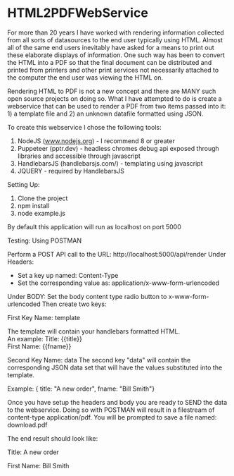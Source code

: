 # HTML2PDFWebService

For more than 20 years I have worked with rendering information collected from all sorts of datasources to the end user typically using HTML.  Almost all of the same end users inevitably have asked for a means to print out these elaborate displays of information.  One such way has been to convert the HTML into a PDF so that the final document can be distributed and printed from printers and other print services not necessarily attached to the computer the end user was viewing the HTML on.

Rendering HTML to PDF is not a new concept and there are MANY such open source projects on doing so.  What I have attempted to do is create a webservice that can be used to render a PDF from two items passed into it: 1) a template file and 2) an unknown datafile formatted using JSON.

To create this webservice I chose the following tools:
1. NodeJS (www.nodejs.org) - I recommend 8 or greater
2. Puppeteer (pptr.dev) - headless chromes debug api exposed through libraries and accessible through javascript
3. HandlebarsJS (handlebarsjs.com/) - templating using javascript
4. JQUERY - required by HandlebarsJS

Setting Up:

1. Clone the project
2. npm install
3. node example.js 

By default this application will run as localhost on port 5000

Testing: 
Using POSTMAN

Perform a POST API call to the URL: http://localhost:5000/api/render
Under Headers:  
* Set a key up named: Content-Type
* Set the corresponding value as: application/x-www-form-urlencoded

Under BODY:
Set the body content type radio button to x-www-form-urlencoded
Then create two keys:

First Key Name:  template

The template will contain your handlebars formatted HTML.  
An example:  Title: {{title}}</br> First Name: {{fname}}

Second Key Name:  data
The second key "data" will contain the corresponding JSON data set that will have the values substituted into the template.

Example: { title: "A new order", fname: "Bill Smith"}

Once you have setup the headers and body you are ready to SEND the data to the webservice.  Doing so with POSTMAN will result in a filestream of content-type application/pdf.  You will be prompted to save a file named: download.pdf

The end result should look like:
  
  Title: A new order
  
  First Name: Bill Smith
